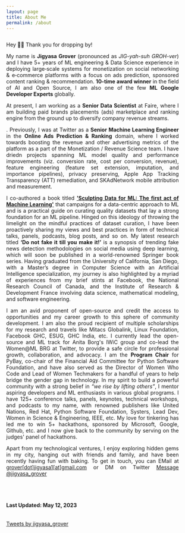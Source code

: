 ```yaml
---
layout: page
title: About Me
permalink: /about
---
```


<div class="column leftcol" style="text-align:justify;padding-right:40px">

Hey 👋🏻 Thank you for dropping by! 
 
<p>My name is <strong>Jigyasa Grover</strong> (pronounced as <em>JIG-yah-suh GROH-ver</em>) and I have 5+ years of ML engineering & Data Science experience in deploying large‐scale systems for monetization on social networking & e‐commerce platforms with a focus on ads prediction, sponsored content ranking & recommendation. <strong>10-time award winner</strong> in the field of AI and Open Source, I am also one of the few <strong>ML Google Developer Experts</strong> globally.</p>
 
<p>At present, I am working as a <strong>Senior Data Scientist</strong> at Faire, where I am building paid brands placements (ads) marketplace and ranking engine from the ground up to diversify company revenue streams.</p>. Previously, I was at Twitter as a <strong>Senior Machine Learning Engineer</strong> in the <strong>Online Ads Prediction &amp; Ranking</strong> domain, where I worked towards boosting the revenue and other advertising metrics of the platform as a part of the Monetization / Revenue Science team. I have driedn projects spanning ML model quality and performance improvements (viz. conversion rate, cost per conversion, revenue), feature engineering (feature set extension, imputation, and importance pipelines), privacy preserving, Apple App Tracking Transparency (ATT) remediation, and SKAdNetwork mobile attribution and measurement. </p>
 
<p>I co-authored a book titled <a href="https://www.amazon.com/Sculpting-Data-ML-Machine-Learning-ebook/dp/B08RN47C5T/"><strong>&#39;Sculpting Data for ML: The first act of Machine Learning&#39;</strong></a> that campaigns for a data-centric approach to ML and is a practical guide on curating quality datasets that lay a strong foundation for an ML pipeline. Hinged on this ideology of throwing the limelight on the mindful practices of dataset curation, I have been proactively sharing my views and best practices in form of technical talks, panels, podcasts, blog posts, and so on. My latest research titled <strong>‘Do not fake it till you make it!’</strong> is a synopsis of trending fake news detection methodologies on social media using deep learning, which will soon be published in a world-renowned Springer book series. Having graduated from the University of California, San Diego, with a Master’s degree in Computer Science with an Artificial Intelligence specialization, my journey is also highlighted by a myriad of experiences from my brief stints at Facebook, the National Research Council of Canada, and the Institute of Research &amp; Development France involving data science, mathematical modeling, and software engineering.</p>
 
<p>I am an avid proponent of open-source and credit the access to opportunities and my career growth to this sphere of community development. I am also the proud recipient of multiple scholarships for my research and travels like Mitacs Globalink, Linux Foundation, Facebook GHC, ESUG, GHC India, etc. I currently lead the open-source and ML track for Anita Borg&#39;s IWiC group and co-lead the Women@ML BRG at Twitter, to provide a safe circle for professional growth, collaboration, and advocacy. I am the <strong>Program Chair</strong> for PyBay, co-chair of the Financial Aid Committee for Python Software Foundation, and have also served as the Director of Women Who Code and Lead of Women Techmakers for a handful of years to help bridge the gender gap in technology. In my spirit to build a powerful community with a strong belief in <em>“we rise by lifting others”</em>, I mentor aspiring developers and ML enthusiasts in various global programs. I have 125+ conference talks, panels, keynotes, technical workshops, and podcasts to my name, with renowned publishers like United Nations, Red Hat, Python Software Foundation, Systers, Lead Dev, Women in Science &amp; Engineering, IEEE, etc. My love for tinkering has led me to win 5+ hackathons, sponsored by Microsoft, Google, Github, etc. and I now give back to the community by serving on the judges&#39; panel of hackathons.</p>
 
<p>Apart from my technological ventures, I enjoy exploring hidden gems in my city, hanging out with friends and family, and have been recently having fun with baking. To get in touch, you can EMail at <a href="mailto:grover.jigyasa1@gmail.com">grover[dot]jigyasa1[at]gmail.com</a> or DM on Twitter <a href="https://twitter.com/messages/compose?recipient_id=3180367712&text=Hi%20Jigyasa!" class="twitter-dm-button" data-screen-name="@jigyasa_grover" data-size=large>Message @jigyasa_grover</a> </p>

<br> <br>

<h4> Last Updated: May 12, 2023 </h4>

</div>

<div class="column rightcol">

<a class="twitter-timeline" data-width="600" data-height="1100" href="https://twitter.com/jigyasa_grover?ref_src=twsrc%5Etfw">Tweets by jigyasa_grover</a> <script async src="https://platform.twitter.com/widgets.js" charset="utf-8"></script>

</div>


<!-- <center> <img src="https://hitcounter.pythonanywhere.com/count/tag.svg" alt="Hits"> </center> -->
